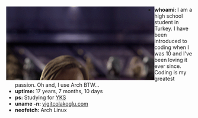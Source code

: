 <div>
  <img align="left" src="imgs/hello_there.gif">
  <div>
  <ul>
    <li> <strong>whoami: </strong> I am a high school student in Turkey. I have been introduced to coding when I was 10 and I've been loving it ever since. Coding is my greatest passion. Oh and, I use Arch BTW...</li>
    <li> <strong>uptime: </strong> 17 years, 7 months, 10 days</li>
    <li> <strong>ps: </strong> Studying for <a href="https://en.wikipedia.org/wiki/Student_Selection_and_Placement_System">YKS</a></li>
    <li> <strong>uname -n: </strong> <a href="https://yigitcolakoglu.com">yigitcolakoglu.com</a></li>
    <li> <strong>neofetch: </strong> Arch Linux</li>
  </ul>
  </div>
</div>
<!-- Coding Stats -->

<!--START_SECTION:waka-->
<!--END_SECTION:waka-->
